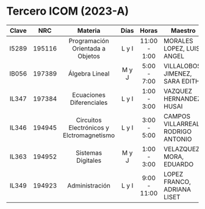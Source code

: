 # Tercero ICOM (2023-A)


| Clave |  NRC   |                  Materia                  | Días  |    Horas     | Maestro                            |
|:-----:|:------:|:-----------------------------------------:|:-----:|:------------:| ---------------------------------- |
| I5289 | 195116 |     Programación Orientada a Objetos      | L y I | 11:00 - 1:00 | MORALES LOPEZ, LUIS ANGEL          |
| IB056 | 197389 |              Álgebra Lineal               | M y J | 5:00 - 7:00  | VILLALOBOS JIMENEZ, SARA EDITH     |
| IL347 | 197384 |         Ecuaciones Diferenciales          | L y I | 1:00 - 3:00  | VAZQUEZ HERNANDEZ, HUSAI           |
| IL346 | 194945 | Circuitos Electrónicos y Elctromagnetismo | L y I | 3:00 - 5:00  | CAMPOS VILLARREAL, RODRIGO ANTONIO |
| IL363 | 194952 |            Sistemas Digitales             | M y J | 1:00 - 3:00  | VELAZQUEZ MORA, EDUARDO            |
| IL349 | 194923 |              Administración               | L y I | 9:00 - 11:00 | LOPEZ FRANCO, ADRIANA LISET        |

